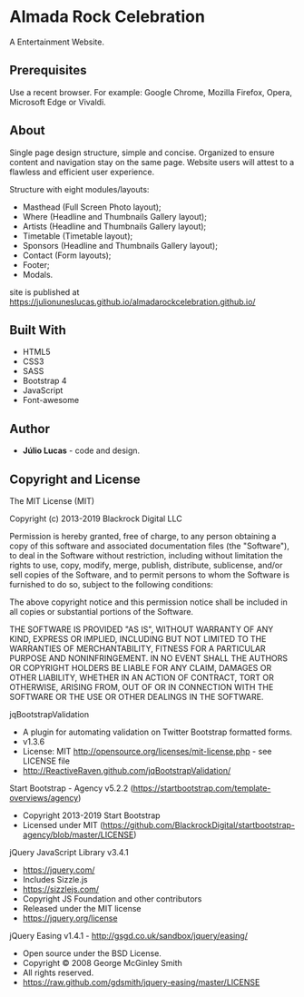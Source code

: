 # Almada Rock Celebration

A Entertainment Website.

## Prerequisites
Use a recent browser. For example: Google Chrome, Mozilla Firefox, Opera, Microsoft Edge or Vivaldi.

## About

Single page design structure, simple and concise. Organized to ensure content and navigation stay on the same page. 
Website users will attest to a flawless and efficient user experience.

Structure with eight modules/layouts:

- Masthead (Full Screen Photo layout);
- Where (Headline and Thumbnails Gallery layout);
- Artists (Headline and Thumbnails Gallery layout);
- Timetable (Timetable layout);
- Sponsors (Headline and Thumbnails Gallery layout);
- Contact (Form layouts);
- Footer;
- Modals.

site is published at https://julionuneslucas.github.io/almadarockcelebration.github.io/

## Built With 

* HTML5
* CSS3
* SASS
* Bootstrap 4 
* JavaScript
* Font-awesome

## Author

- **Júlio Lucas** - code and design.


## Copyright and License

The MIT License (MIT)

Copyright (c) 2013-2019 Blackrock Digital LLC

Permission is hereby granted, free of charge, to any person obtaining a copy of this software and associated documentation files (the "Software"), to deal
in the Software without restriction, including without limitation the rights to use, copy, modify, merge, publish, distribute, sublicense, and/or sell
copies of the Software, and to permit persons to whom the Software is furnished to do so, subject to the following conditions:

The above copyright notice and this permission notice shall be included in all copies or substantial portions of the Software.

THE SOFTWARE IS PROVIDED "AS IS", WITHOUT WARRANTY OF ANY KIND, EXPRESS OR IMPLIED, INCLUDING BUT NOT LIMITED TO THE WARRANTIES OF MERCHANTABILITY,
FITNESS FOR A PARTICULAR PURPOSE AND NONINFRINGEMENT. IN NO EVENT SHALL THE AUTHORS OR COPYRIGHT HOLDERS BE LIABLE FOR ANY CLAIM, DAMAGES OR OTHER
LIABILITY, WHETHER IN AN ACTION OF CONTRACT, TORT OR OTHERWISE, ARISING FROM, OUT OF OR IN CONNECTION WITH THE SOFTWARE OR THE USE OR OTHER DEALINGS IN
THE SOFTWARE.

jqBootstrapValidation
 * A plugin for automating validation on Twitter Bootstrap formatted forms. 
 * v1.3.6 
 * License: MIT <http://opensource.org/licenses/mit-license.php> - see LICENSE file
 * http://ReactiveRaven.github.com/jqBootstrapValidation/
 
 Start Bootstrap - Agency v5.2.2 (https://startbootstrap.com/template-overviews/agency)
 * Copyright 2013-2019 Start Bootstrap
 * Licensed under MIT (https://github.com/BlackrockDigital/startbootstrap-agency/blob/master/LICENSE)
 
 jQuery JavaScript Library v3.4.1
 * https://jquery.com/ 
 * Includes Sizzle.js
 * https://sizzlejs.com/
 * Copyright JS Foundation and other contributors
 * Released under the MIT license
 * https://jquery.org/license
 
 jQuery Easing v1.4.1 - http://gsgd.co.uk/sandbox/jquery/easing/
 * Open source under the BSD License.
 * Copyright © 2008 George McGinley Smith
 * All rights reserved.
 * https://raw.github.com/gdsmith/jquery-easing/master/LICENSE
